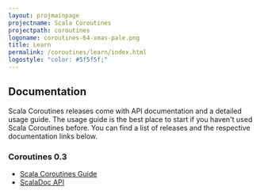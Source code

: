 ```yaml
---
layout: projmainpage
projectname: Scala Coroutines
projectpath: coroutines
logoname: coroutines-64-xmas-pale.png
title: Learn
permalink: /coroutines/learn/index.html
logostyle: "color: #5f5f5f;"
---
```



## Documentation

Scala Coroutines releases come with API documentation and a detailed usage guide.
The usage guide is the best place to start if you haven't used Scala Coroutines before.
You can find a list of releases and the respective documentation links below.


### Coroutines 0.3

- [Scala Coroutines Guide](/coroutines/docs/0.3/)
- [ScalaDoc API](http://storm-enroute.com/apidocs/coroutines/0.3/api/)
